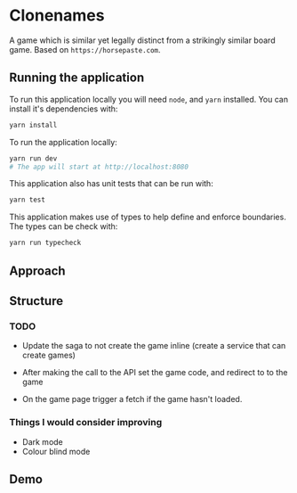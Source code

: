 # Clonenames

A game which is similar yet legally distinct from a strikingly similar board game.
Based on `https://horsepaste.com`.


## Running the application

To run this application locally you will need `node`, and `yarn` installed. You
can install it's dependencies with:

```sh
yarn install
```

To run the application locally:

```sh
yarn run dev
# The app will start at http://localhost:8080
```

This application also has unit tests that can be run with:

```sh
yarn test
```

This application makes use of types to help define and enforce boundaries. The
types can be check with:

```sh
yarn run typecheck
```


## Approach


## Structure


### TODO

- Update the saga to not create the game inline (create a service that can create games)
- After making the call to the API set the game code, and redirect to to the game

- On the game page trigger a fetch if the game hasn't loaded.

### Things I would consider improving

- Dark mode
- Colour blind mode


## Demo

